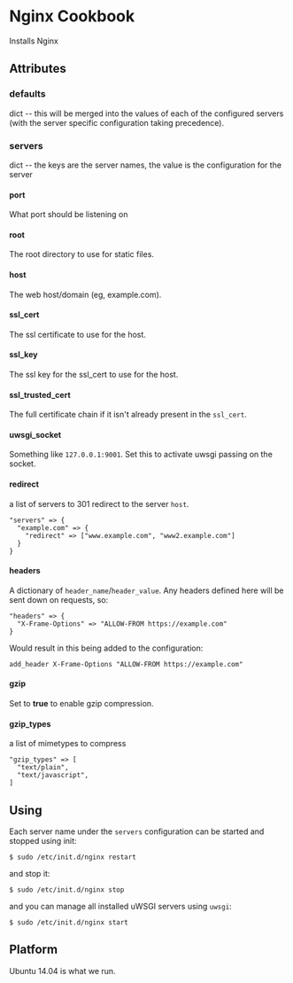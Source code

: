 # Nginx Cookbook

Installs Nginx


## Attributes

### defaults

dict -- this will be merged into the values of each of the configured servers (with the server specific configuration taking precedence).


### servers

dict -- the keys are the server names, the value is the configuration for the server

#### port

What port should be listening on

#### root

The root directory to use for static files.

#### host

The web host/domain (eg, example.com).

#### ssl_cert

The ssl certificate to use for the host.

#### ssl_key

The ssl key for the ssl_cert to use for the host.

#### ssl_trusted_cert

The full certificate chain if it isn't already present in the `ssl_cert`.

#### uwsgi_socket

Something like `127.0.0.1:9001`. Set this to activate uwsgi passing on the socket.

#### redirect

a list of servers to 301 redirect to the server `host`.

```
"servers" => {
  "example.com" => {
    "redirect" => ["www.example.com", "www2.example.com"]
  }
}
```

#### headers

A dictionary of `header_name`/`header_value`. Any headers defined here will be sent down on requests, so:

```
"headers" => {
  "X-Frame-Options" => "ALLOW-FROM https://example.com"
}
```

Would result in this being added to the configuration:

```
add_header X-Frame-Options "ALLOW-FROM https://example.com"
```

#### gzip

Set to **true** to enable gzip compression.

#### gzip_types

a list of mimetypes to compress

```
"gzip_types" => [
  "text/plain",
  "text/javascript",
]
```


## Using 

Each server name under the `servers` configuration can be started and stopped using init:

    $ sudo /etc/init.d/nginx restart

and stop it:

    $ sudo /etc/init.d/nginx stop

and you can manage all installed uWSGI servers using `uwsgi`:

    $ sudo /etc/init.d/nginx start


## Platform

Ubuntu 14.04 is what we run.

